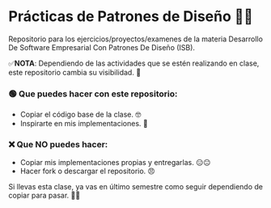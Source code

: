 # Prácticas de Patrones de Diseño 📐📑

Repositorio para los ejercicios/proyectos/examenes de la materia Desarrollo De Software Empresarial Con Patrones De Diseño (ISB).

✅**NOTA**: Dependiendo de las actividades que se estén realizando en clase, este repositorio cambia su visibilidad. 👀

### 🟢 Que puedes hacer con este repositorio:

- Copiar el código base de la clase. 🤓
- Inspirarte en mis implementaciones. 🧠

### ❌ Que **NO** puedes hacer:

- Copiar mis implementaciones propias y entregarlas. 😑😐
- Hacer fork o descargar el repositorio. 😠

Si llevas esta clase, ya vas en último semestre como seguir dependiendo de copiar para pasar. 🤭🥲 

